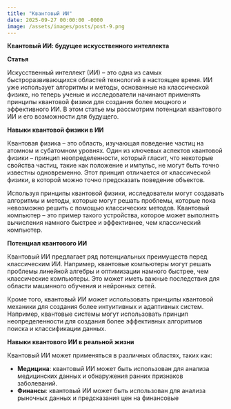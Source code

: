 ```yaml
---
title: "Квантовый ИИ"
date: 2025-09-27 00:00:00 -0000
image: /assets/images/posts/post-9.png
---
```

**Квантовый ИИ: будущее искусственного интеллекта**

**Статья**

Искусственный интеллект (ИИ) – это одна из самых быстроразвивающихся областей технологий в настоящее время. ИИ уже использует алгоритмы и методы, основанные на классической физике, но теперь ученые и исследователи начинают применять принципы квантовой физики для создания более мощного и эффективного ИИ. В этом статье мы рассмотрим потенциал квантового ИИ и его возможности для будущего.

**Навыки квантовой физики в ИИ**

Квантовая физика – это область, изучающая поведение частиц на атомном и субатомном уровнях. Один из ключевых аспектов квантовой физики – принцип неопределенности, который гласит, что некоторые свойства частиц, такие как положение и импульс, не могут быть точно известны одновременно. Этот принцип отличается от классической физики, в которой можно точно предсказать поведение объектов.

Используя принципы квантовой физики, исследователи могут создавать алгоритмы и методы, которые могут решать проблемы, которые пока невозможно решить с помощью классических методов. Квантовый компьютер – это пример такого устройства, которое может выполнять вычисления намного быстрее и эффективнее, чем классический компьютер.

**Потенциал квантового ИИ**

Квантовый ИИ предлагает ряд потенциальных преимуществ перед классическим ИИ. Например, квантовые компьютеры могут решать проблемы линейной алгебры и оптимизации намного быстрее, чем классические компьютеры. Это может иметь важные последствия для области машинного обучения и нейронных сетей.

Кроме того, квантовый ИИ может использовать принципы квантовой механики для создания более интуитивных и адаптивных систем. Например, квантовые системы могут использовать принцип неопределенности для создания более эффективных алгоритмов поиска и классификации данных.

**Навыки квантового ИИ в реальной жизни**

Квантовый ИИ может применяться в различных областях, таких как:

* **Медицина**: квантовый ИИ может быть использован для анализа медицинских данных и обнаружения ранних признаков заболеваний.
* **Финансы**: квантовый ИИ может быть использован для анализа рыночных данных и предсказания цен на финансовые

